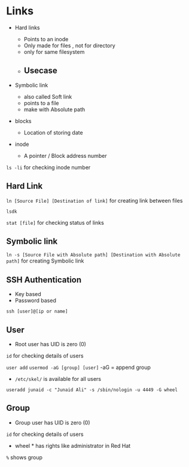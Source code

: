 # Links

- Hard links 
  - Points to an inode
  - Only made for files , not for directory
  - only for same filesystem
  - Usecase
    - 
- Symbolic link 
  - also called Soft link
  - points to a file 
  - make with Absolute path 


- blocks 
  - Location of storing date
- inode 
  - A pointer / Block address number


`ls -li` for checking inode number

## Hard Link 
`ln [Source File] [Destination of link]` for creating link between files

`lsdk`

`stat [file]` for checking status of links 


## Symbolic link 
`ln -s [Source File with Absolute path] [Destination with Absolute path]` for creating Symbolic link 



## SSH Authentication 
- Key based 
- Password based 

`ssh [user]@[ip or name]` 


## User
- Root user has UID is zero (0)

`id` for checking details of users

`user add`
`usermod -aG [group] [user]` -aG = append group

- `/etc/skel/` is available for all users 

`useradd junaid -c "Junaid Ali" -s /sbin/nologin -u 4449 -G wheel` 

## Group
- Group user has UID is zero (0)

`id` for checking details of users

* wheel * has rights like administrator in Red Hat  

`%` shows group 



